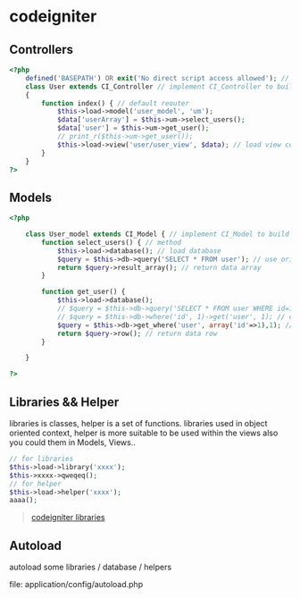 # codeigniter

## Controllers

```php
<?php
    defined('BASEPATH') OR exit('No direct script access allowed'); // security check
    class User extends CI_Controller // implement CI_Controller to build a new controller
    {
        function index() { // default reouter
            $this->load->model('user_model', 'um');
            $data['userArray'] = $this->um->select_users();
            $data['user'] = $this->um->get_user();
            // print_r($this->um->get_user());
            $this->load->view('user/user_view', $data); // load view content and inject data
        }
    }
?>
```

## Models

```php
<?php

    class User_model extends CI_Model { // implement CI_Model to build a new Model class
        function select_users() { // method
            $this->load->database(); // load database
            $query = $this->db->query('SELECT * FROM user'); // use original sql synatx
            return $query->result_array(); // return data array
        }

        function get_user() {
            $this->load->database();
            // $query = $this->db->query('SELECT * FROM user WHERE id=1'); // use original sql syntax
            // $query = $this->db->where('id', 1)->get('user', 1); // codeigniter builder classes from: https://www.codeigniter.com/user_guide/database/query_builder.html
            $query = $this->db->get_where('user', array('id'=>1),1); // codeigniter builder classes from: https://www.codeigniter.com/user_guide/database/query_builder.html
            return $query->row(); // return data row
        }

    }

?>
```

## Libraries && Helper

libraries is classes, helper is a set of functions.
libraries used in object oriented context, helper is more suitable to be used within the views also you could them in Models, Views..

```php
// for libraries
$this->load->library('xxxx');
$this->xxxx->qweqeq();
// for helper
$this->load->helper('xxxx');
aaaa();
```

> [codeigniter libraries](https://www.codeigniter.com/user_guide/libraries/index.html?highlight=library)

## Autoload

autoload some libraries / database / helpers

file: application/config/autoload.php